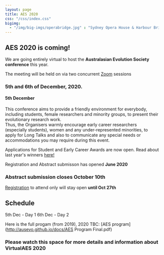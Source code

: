 ```yaml
---
layout: page
title: AES 2020
css: "/css/index.css"
bigimg:
  - "/img/big-imgs/operabridge.jpg" : "Sydney Opera House & Harbour Bridge"
---
```



## AES 2020 is coming!

We are going entirely virtual to host the **Australasian Evolution Society conference** this year. 

The meeting will be held on via two concurrent [Zoom](https://zoom.us/) sessions   
### 5th and 6th of December, 2020.

#### 5th December 

This conference aims to provide a friendly environment for everybody, including students, female researchers and minority groups, to present their evolutionary research work.   
Thus, the Organisers warmly encourage early career researchers (especially students), women and any under-represented minorities, to apply for Long Talks and also to communicate any special needs or accommodations you may require during this event.   

Applications for Student and Early Career Awards are now open. Read about last year's winners [here!](http://ausevo.com/2019-08-08-AES_Award_Winners/)   

Registration and Abstract submisson has opened **June 2020**   

### Abstract submission closes October 10th
[Registration](https://aes.corsizio.com/c/5f4c21ebbe49c0a9515df868) to attend only will stay open **until Oct 27th**   
  
   
## Schedule

5th Dec - Day 1
6th Dec - Day 2  

Here is the full progam (from 2019), 2020 TBC:
[AES program](http://ausevo.github.io/docs/AES Program Final.pdf)

### Please watch this space for more details and information about VirtualAES 2020

